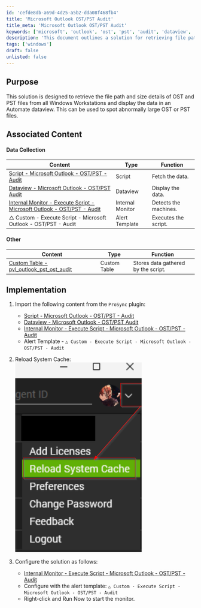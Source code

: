 ```yaml
---
id: 'cefde8db-a69d-4d25-a5b2-dda08f468fb4'
title: 'Microsoft Outlook OST/PST Audit'
title_meta: 'Microsoft Outlook OST/PST Audit'
keywords: ['microsoft', 'outlook', 'ost', 'pst', 'audit', 'dataview', 'monitor']
description: 'This document outlines a solution for retrieving file path and size details of OST and PST files from Windows Workstations, and displaying this data in an Automate dataview. It helps identify unusually large OST or PST files, enhancing data management and monitoring capabilities.'
tags: ['windows']
draft: false
unlisted: false
---
```


## Purpose

This solution is designed to retrieve the file path and size details of OST and PST files from all Windows Workstations and display the data in an Automate dataview. This can be used to spot abnormally large OST or PST files.

## Associated Content

#### Data Collection

| Content                                                                 | Type          | Function               |
|-------------------------------------------------------------------------|---------------|------------------------|
| [Script - Microsoft Outlook - OST/PST - Audit](<../cwa/scripts/Microsoft Outlook - OSTPST - Audit.md>)   | Script        | Fetch the data.        |
| [Dataview - Microsoft Outlook - OST/PST Audit](https://proval.itglue.com/DOC-5078775-8023119)   | Dataview      | Display the data.      |
| [Internal Monitor - Execute Script - Microsoft Outlook - OST/PST - Audit](<../cwa/monitors/Execute Script - Microsoft Outlook - OSTPST - Audit.md>) | Internal Monitor | Detects the machines.  |
| △ Custom - Execute Script - Microsoft Outlook - OST/PST - Audit       | Alert Template | Executes the script.   |

#### Other

| Content                                                                 | Type          | Function                       |
|-------------------------------------------------------------------------|---------------|--------------------------------|
| [Custom Table - pvl_outlook_pst_ost_audit](<../cwa/tables/pvl_outlook_pst_ost_audit.md>) | Custom Table  | Stores data gathered by the script. |

## Implementation

1. Import the following content from the `ProSync` plugin:
   - [Script - Microsoft Outlook - OST/PST - Audit](<../cwa/scripts/Microsoft Outlook - OSTPST - Audit.md>)
   - [Dataview - Microsoft Outlook - OST/PST Audit](https://proval.itglue.com/DOC-5078775-8023119)
   - [Internal Monitor - Execute Script - Microsoft Outlook - OST/PST - Audit](<../cwa/monitors/Execute Script - Microsoft Outlook - OSTPST - Audit.md>)
   - Alert Template - `△ Custom - Execute Script - Microsoft Outlook - OST/PST - Audit`

2. Reload System Cache:  
   ![Reload System Cache](../../static/img/Microsoft-Outlook---OSTPST-Audit/image_1.png)

3. Configure the solution as follows:
   - [Internal Monitor - Execute Script - Microsoft Outlook - OST/PST - Audit](<../cwa/monitors/Execute Script - Microsoft Outlook - OSTPST - Audit.md>)
   - Configure with the alert template: `△ Custom - Execute Script - Microsoft Outlook - OST/PST - Audit`
   - Right-click and Run Now to start the monitor.

